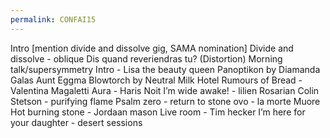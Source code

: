 ```yaml
---
permalink: CONFAI15
---
```

Intro
[mention divide and dissolve gig, SAMA nomination] 
Divide and dissolve - oblique 
Dis quand reveriendras tu? (Distortion) 
Morning talk/supersymmetry 
Intro - Lisa the beauty queen 
Panoptikon by Diamanda Galas
Aunt Eggma Blowtorch by Neutral Milk Hotel 
Rumours of Bread - Valentina Magaletti
Aura - Haris Noit
I’m wide awake! - lilien Rosarian 
Colin Stetson - purifying flame 
Psalm zero - return to stone 
ovo - la morte Muore 
Hot burning stone - Jordaan mason 
Live room - Tim hecker 
I’m here for your daughter - desert sessions